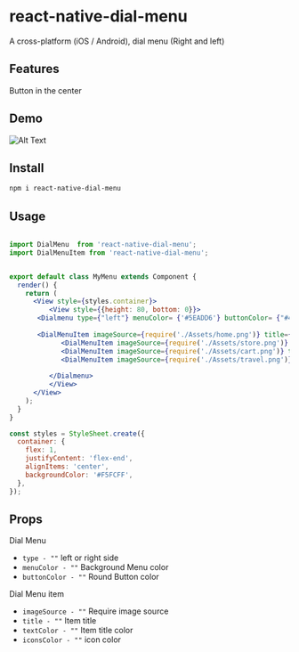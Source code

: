 # react-native-dial-menu
A cross-platform (iOS / Android), dial menu (Right and left)

## Features
Button in the center


## Demo

![Alt Text](https://giphy.com/gifs/2UvHgarUJhfMX8rQgB)


## Install

```sh
npm i react-native-dial-menu
```

## Usage



```jsx

import DialMenu  from 'react-native-dial-menu';
import DialMenuItem from 'react-native-dial-menu';


export default class MyMenu extends Component {
  render() {
    return (
      <View style={styles.container}>
          <View style={{height: 80, bottom: 0}}>
       <Dialmenu type={"left"} menuColor= {'#5EADD6'} buttonColor= {"#405E70"}  style={{height: '30%'}}>
            
       <DialMenuItem imageSource={require('./Assets/home.png')} title={"Home"} textColor= {"white"} iconsColor= {"white"}/>
             <DialMenuItem imageSource={require('./Assets/store.png')} title={"Store"}  textColor= {"white"} iconsColor= {"white"}/>
             <DialMenuItem imageSource={require('./Assets/cart.png')} title={"Cart"}   textColor= {"white"} iconsColor= {"white"}/>
             <DialMenuItem imageSource={require('./Assets/travel.png')} title={"Travel"}  textColor= {"white"} iconsColor= {"white"}/>
          
          </Dialmenu>
          </View>
      </View>
    );
  }
}

const styles = StyleSheet.create({
  container: {
    flex: 1,
    justifyContent: 'flex-end',
    alignItems: 'center',
    backgroundColor: '#F5FCFF',
  },
});
```

## Props
Dial Menu
* `type - ""` left or right side
* `menuColor - ""` Background Menu color
* `buttonColor - ""` Round Button color 

Dial Menu item
* `imageSource - ""` Require image source
* `title - ""`  Item title
* `textColor - ""`  Item title color
* `iconsColor - ""`  icon color


